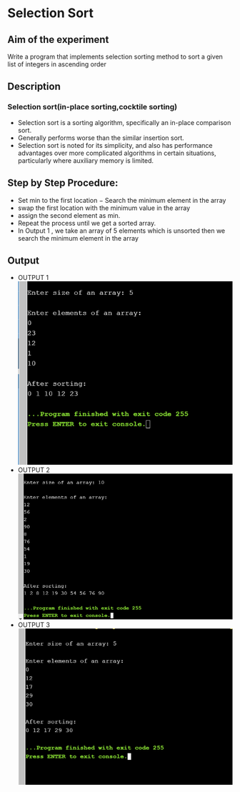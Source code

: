 # Selection Sort
## Aim of the experiment
Write a program that implements selection sorting method to sort a given list of integers in ascending order
## Description
### Selection sort(in-place sorting,cocktile sorting)
- Selection sort is a sorting algorithm, specifically an in-place comparison sort.
- Generally performs worse than the similar insertion sort.
- Selection sort is noted for its simplicity, and also has performance advantages over more
 complicated algorithms in certain situations, particularly where auxiliary memory is
 limited.
## Step by Step Procedure:
- Set min to the first location
− Search the minimum element in the array
- swap the first location with the minimum value in the array
- assign the second element as min.
- Repeat the process until we get a sorted array.
- In Output 1 , we take an array of 5 elements which is unsorted then we search the minimum element in the array 
## Output
- OUTPUT 1
![output1](output1.PNG)
- OUTPUT 2
![output2](output2.PNG)
- OUTPUT 3
![output3](output3.PNG)
